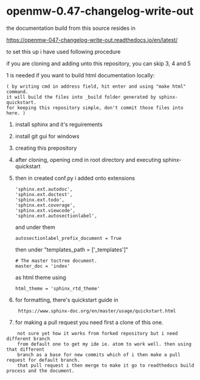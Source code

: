 # openmw-0.47-changelog-write-out

the documentation build from this source resides in

  https://openmw-047-changelog-write-out.readthedocs.io/en/latest/

to set this up i have used following procedure

if you are cloning and adding unto this repository, you can skip 3, 4 and 5



1 is needed if you want to build html documentation locally:  

```
( by writing cmd in address field, hit enter and using "make html" command.
it will build the files into _build folder generated by sphinx-quickstart.
for keeping this repository simple, don't commit those files into here. )
```


1) install sphinx and it's reguirements

2) install git gui for windows

3) creating this prepository

4) after cloning, opening cmd in root directory and executing sphinx-quickstart

5)  then in created conf.py i added onto extensions

        'sphinx.ext.autodoc',
        'sphinx.ext.doctest',
        'sphinx.ext.todo',
        'sphinx.ext.coverage',
        'sphinx.ext.viewcode',
        'sphinx.ext.autosectionlabel',

    and under them

        autosectionlabel_prefix_document = True

    then under "templates_path = ['_templates']"

        # The master toctree document.
        master_doc = 'index'

    as html theme using

        html_theme = 'sphinx_rtd_theme'

6) for formatting, there's quickstart guide in

        https://www.sphinx-doc.org/en/master/usage/quickstart.html


7) for making a pull request you need first a clone of this one.

```
    not sure yet how it works from forked repository but i need different branch
    from default one to get my ide ie. atom to work well. then using that different
    branch as a base for new commits which of i then make a pull request for default branch.
    that pull request i then merge to make it go to readthedocs build process and the document.
```
